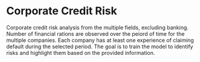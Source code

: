 # Corporate Credit Risk
Corporate credit risk analysis from the multiple fields, excluding banking.
Number of financial rations are observed over the peiord of time for the multiple companies. Each company has at least one experience of claiming default during the selected period. The goal is to train the model to identify risks and highlight them based on the provided information.


